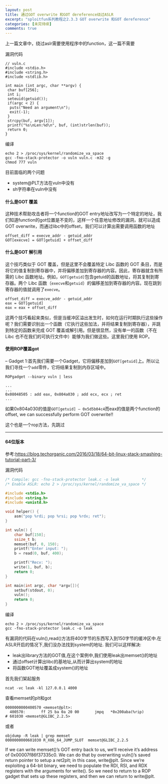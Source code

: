 ```yaml
---
layout: post
title: 通过GOT overwrite 和GOT dereference绕过ASLR
excerpt: "sploitfun系列教程之2.3.3 GOT overwrite 和GOT dereference"
categories: [未完待续]
comments: true
---
```


上一篇文章中，绕过aslr需要使用程序中的function，这一篇不需要

漏洞代码
```
// vuln.c
#include <stdio.h>
#include <string.h>
#include <stdlib.h>

int main (int argc, char **argv) {
 char buf[256];
 int i;
 seteuid(getuid());
 if(argc < 2) {
  puts("Need an argument\n");
  exit(-1);
 }
 strcpy(buf, argv[1]);
 printf("%s\nLen:%d\n", buf, (int)strlen(buf));
 return 0;
}
```
编译
```
echo 2 > /proc/sys/kernel/randomize_va_space
gcc -fno-stack-protector -o vuln vuln.c -m32 -g
chmod 777 vuln
```
目前面临的两个问题
- system@PLT方法在vuln中没有
- sh字符串在vuln中没有

#### 什么是GOT 覆盖
这种技术帮助攻击者将一个function的GOT entry地址改写为一个特定的地址，我们知道function的got位置是不变的，这样一个任意地址修改的漏洞，就可以造成GOT overwrite，而通过libc中的offset，我们可以计算出需要调用函数的地址
```
offset_diff = execve_addr - getuid_addr
GOT[execve] = GOT[getuid] + offset_diff
```
#### 什么是GOT 解引用
这个技巧类似于 GOT 覆盖，但是这里不会覆盖特定 Libc 函数的 GOT 条目，而是将它的值复制到寄存器中，并将偏移差加到寄存器的内容。因此，寄存器就含有所需的 Libc 函数地址。例如，`GOT[getuid]`包含getuid的函数地址，将其复制到寄存器。两个 Libc 函数（`execve`和`getuid`）的偏移差加到寄存器的内容。现在跳到寄存器的值就调用了`execve`。
```
offset_diff = execve_addr - getuid_addr
eax = GOT[getuid]
eax = eax + offset_diff
```
这两个技巧看起来类似，但是当缓冲区溢出发生时，如何在运行时期执行这些操作呢？我们需要识别出一个函数（它执行这些加法，并将结果复制到寄存器），并跳到特定的函数来完成 GOT 覆盖或解引用。但是很显然，没有单一的函数（不在 Libc 也不在我们的可执行文件中）能够为我们做这些。这里我们使用 ROP。

#### 使用ROP覆盖got

– Gadget 1:首先我们需要一个Gadget，它将偏移差加到`GOT[getuid]`上。所以让我们寻找一个`add`零件，它将结果复制到内存区域中。
```
ROPgadget --binary vuln | less

...
...
0x08048505 : add eax, 0x804a030 ; add ecx, ecx ; ret
...
```
如果0x804a030的值是`GOT[getuid] – 0x5d5b04c4`而eax的值是两个function的offset, we can successfully perform GOT overwrite!!

这个也是一个rop方法，先跳过

----

#### 64位版本
参考:https://blog.techorganic.com/2016/03/18/64-bit-linux-stack-smashing-tutorial-part-3/

漏洞代码
```c
/* Compile: gcc -fno-stack-protector leak.c -o leak          */
/* Enable ASLR: echo 2 > /proc/sys/kernel/randomize_va_space */

#include <stdio.h>
#include <string.h>
#include <unistd.h>

void helper() {
    asm("pop %rdi; pop %rsi; pop %rdx; ret");
}

int vuln() {
    char buf[150];
    ssize_t b;
    memset(buf, 0, 150);
    printf("Enter input: ");
    b = read(0, buf, 400);

    printf("Recv: ");
    write(1, buf, b);
    return 0;
}

int main(int argc, char *argv[]){
    setbuf(stdout, 0);
    vuln();
    return 0;
}
```
编译
```
echo 2 > /proc/sys/kernel/randomize_va_space
gcc -fno-stack-protector leak.c -o leak
```
有漏洞的代码在vuln(),read()方法将400字节的东西写入到150字节的缓冲区中.在ASLR开启的情况下,我们没办法找到system的地址. 我们可以这样解决:

- leak出library方法的GOT值,在这个案例中,我们使用leak出memset()的地址
- 通过offset计算出libc的基地址,从而计算出system的地址
- 将函数GOT地址覆盖成system()的地址

首先我们架起服务
```
ncat -vc leak -kl 127.0.0.1 4000
```
查看memset的plt和got
```
0000000000400570 <memset@plt>:
  400570:       ff 25 ba 0a 20 00       jmpq   *0x200aba(%rip)        # 601030 <memset@GLIBC_2.2.5>
```
或者
```
objdump -R leak | grep memset
0000000000601030 R_X86_64_JUMP_SLOT  memset@GLIBC_2.2.5
```
If we can write memset()’s GOT entry back to us, we’ll receive it’s address of 0x00007f86f37335c0. We can do that by overwriting vuln()’s saved return pointer to setup a ret2plt; in this case, write@plt. Since we’re exploiting a 64-bit binary, we need to populate the RDI, RSI, and RDX registers with the arguments for write(). So we need to return to a ROP gadget that sets up these registers, and then we can return to write@plt.
